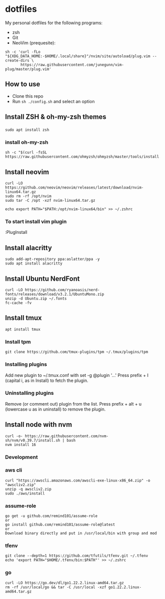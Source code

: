 # dotfiles

My personal dotfiles for the following programs:

- zsh
- Git
- NeoVim (prequesite):

```
sh -c 'curl -fLo "${XDG_DATA_HOME:-$HOME/.local/share}"/nvim/site/autoload/plug.vim --create-dirs \
       https://raw.githubusercontent.com/junegunn/vim-plug/master/plug.vim'
```

## How to use

- Clone this repo
- Run `sh ./config.sh` and select an option

## Install ZSH & oh-my-zsh themes

###
```
sudo apt install zsh
```
### install oh-my-zsh
```
sh -c "$(curl -fsSL https://raw.githubusercontent.com/ohmyzsh/ohmyzsh/master/tools/install.sh)"
```
## Install neovim
```
curl -LO https://github.com/neovim/neovim/releases/latest/download/nvim-linux64.tar.gz
sudo rm -rf /opt/nvim
sudo tar -C /opt -xzf nvim-linux64.tar.gz

echo export PATH="$PATH:/opt/nvim-linux64/bin" >> ~/.zshrc
```
### To start install vim plugin

:PlugInstall

## Install alacritty
```
sudo add-apt-repository ppa:aslatter/ppa -y
sudo apt install alacritty
```
## Install Ubuntu NerdFont
```
curl -LO https://github.com/ryanoasis/nerd-fonts/releases/download/v3.2.1/UbuntuMono.zip
unzip -d Ubuntu.zip ~/.fonts
fc-cache -fv
```
## Install tmux
```
apt install tmux
```
### Install tpm 
```
git clone https://github.com/tmux-plugins/tpm ~/.tmux/plugins/tpm
```
### Installing plugins
Add new plugin to ~/.tmux.conf with set -g @plugin '...'
Press prefix + I (capital i, as in Install) to fetch the plugin.
### Uninstalling plugins
Remove (or comment out) plugin from the list.
Press prefix + alt + u (lowercase u as in uninstall) to remove the plugin.

## Install node with nvm
```
curl -o- https://raw.githubusercontent.com/nvm-sh/nvm/v0.39.7/install.sh | bash
nvm install 16
```
### Development

### aws cli
```
curl "https://awscli.amazonaws.com/awscli-exe-linux-x86_64.zip" -o "awscliv2.zip"
unzip -q awscliv2.zip
sudo ./aws/install
```
### assume-role
```
go get -u github.com/remind101/assume-role
or
go install github.com/remind101/assume-role@latest
or
Download binary directly and put in /usr/local/bin with group and mod
```
### tfenv
```
git clone --depth=1 https://github.com/tfutils/tfenv.git ~/.tfenv
echo 'export PATH="$HOME/.tfenv/bin:$PATH"' >> ~/.zshrc
```
### go
```
curl -LO https://go.dev/dl/go1.22.2.linux-amd64.tar.gz
rm -rf /usr/local/go && tar -C /usr/local -xzf go1.22.2.linux-amd64.tar.gz
```

